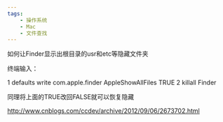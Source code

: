 ```yaml
---
tags:
    - 操作系统
    - Mac
    - 文件查找
---
```


如何让Finder显示出根目录的usr和etc等隐藏文件夹

终端输入：

1 defaults write com.apple.finder AppleShowAllFiles TRUE
2 killall Finder

同理将上面的TRUE改回FALSE就可以恢复隐藏



http://www.cnblogs.com/ccdev/archive/2012/09/06/2673702.html

